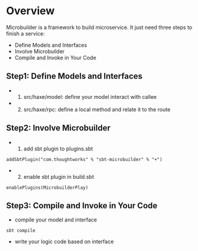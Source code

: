 Overview
====================

Microbuilder is a framework to build microservice. It just need three steps to finish a service:

* Define Models and Interfaces
* Involve Microbuilder
* Compile and Invoke in Your Code

Step1: Define Models and Interfaces
---------------------

* 1. src/haxe/model: define your model interact with callee
* 2. src/haxe/rpc: define a local method and relate it to the route

Step2: Involve Microbuilder
---------------------
* 1. add sbt plugin to plugins.sbt

```addSbtPlugin("com.thoughtworks" % "sbt-microbuilder" % "+")```

* 2. enable sbt plugin in build.sbt

```enablePlugins(MicrobuilderPlay)```


Step3: Compile and Invoke in Your Code
---------------------
* compile your model and interface

```sbt compile```

* write your logic code based on interface
